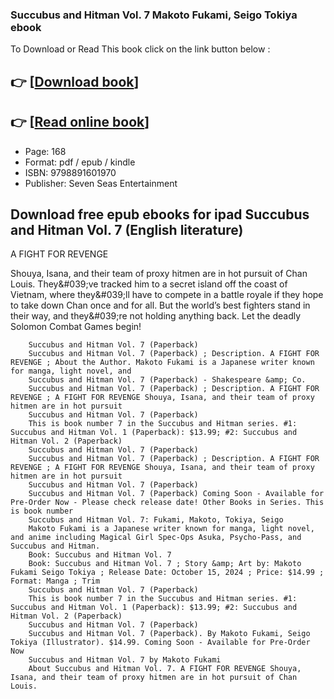 ### Succubus and Hitman Vol. 7 Makoto Fukami, Seigo Tokiya ebook

To Download or Read This book click on the link button below :

## 👉  [**[Download book](http://ebooksharez.info/download.php?group=book&from=github.com&id=718451&lnk=1081 "Download book")**]

## 👉  [**[Read online book](http://ebooksharez.info/download.php?group=book&from=github.com&id=718451&lnk=1081 "Read online book")**]


* Page: 168
* Format: pdf / epub / kindle
* ISBN: 9798891601970
* Publisher: Seven Seas Entertainment



## Download free epub ebooks for ipad Succubus and Hitman Vol. 7 (English literature)



A FIGHT FOR REVENGE
 
 Shouya, Isana, and their team of proxy hitmen are in hot pursuit of Chan Louis. They&amp;#039;ve tracked him to a secret island off the coast of Vietnam, where they&amp;#039;ll have to compete in a battle royale if they hope to take down Chan once and for all. But the world’s best fighters stand in their way, and they&amp;#039;re not holding anything back. Let the deadly Solomon Combat Games begin!


        Succubus and Hitman Vol. 7 (Paperback)
        Succubus and Hitman Vol. 7 (Paperback) ; Description. A FIGHT FOR REVENGE ; About the Author. Makoto Fukami is a Japanese writer known for manga, light novel, and 
        Succubus and Hitman Vol. 7 (Paperback) - Shakespeare &amp; Co.
        Succubus and Hitman Vol. 7 (Paperback) ; Description. A FIGHT FOR REVENGE ; A FIGHT FOR REVENGE Shouya, Isana, and their team of proxy hitmen are in hot pursuit 
        Succubus and Hitman Vol. 7 (Paperback)
        This is book number 7 in the Succubus and Hitman series. #1: Succubus and Hitman Vol. 1 (Paperback): $13.99; #2: Succubus and Hitman Vol. 2 (Paperback) 
        Succubus and Hitman Vol. 7 (Paperback)
        Succubus and Hitman Vol. 7 (Paperback) ; Description. A FIGHT FOR REVENGE ; A FIGHT FOR REVENGE Shouya, Isana, and their team of proxy hitmen are in hot pursuit 
        Succubus and Hitman Vol. 7 (Paperback)
        Succubus and Hitman Vol. 7 (Paperback) Coming Soon - Available for Pre-Order Now - Please check release date! Other Books in Series. This is book number 
        Succubus and Hitman Vol. 7: Fukami, Makoto, Tokiya, Seigo
        Makoto Fukami is a Japanese writer known for manga, light novel, and anime including Magical Girl Spec-Ops Asuka, Psycho-Pass, and Succubus and Hitman.
        Book: Succubus and Hitman Vol. 7
        Book: Succubus and Hitman Vol. 7 ; Story &amp; Art by: Makoto Fukami Seigo Tokiya ; Release Date: October 15, 2024 ; Price: $14.99 ; Format: Manga ; Trim 
        Succubus and Hitman Vol. 7 (Paperback)
        This is book number 7 in the Succubus and Hitman series. #1: Succubus and Hitman Vol. 1 (Paperback): $13.99; #2: Succubus and Hitman Vol. 2 (Paperback) 
        Succubus and Hitman Vol. 7 (Paperback)
        Succubus and Hitman Vol. 7 (Paperback). By Makoto Fukami, Seigo Tokiya (Illustrator). $14.99. Coming Soon - Available for Pre-Order Now 
        Succubus and Hitman Vol. 7 by Makoto Fukami
        About Succubus and Hitman Vol. 7. A FIGHT FOR REVENGE Shouya, Isana, and their team of proxy hitmen are in hot pursuit of Chan Louis.
    




